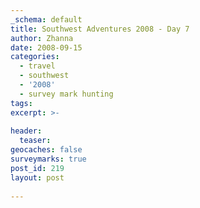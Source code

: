 ```yaml
---
_schema: default
title: Southwest Adventures 2008 - Day 7
author: Zhanna
date: 2008-09-15
categories:
  - travel
  - southwest
  - '2008'
  - survey mark hunting  
tags:
excerpt: >- 
  
header:
  teaser:
geocaches: false
surveymarks: true
post_id: 219
layout: post
   
---
```


<!-- 

Uninspiring breakfast, then went to Cliff Palace parking area to wait for our guide. We were early so we listened to the previous ranger, Bruce's talk before it was time for our tour. Our ranger was Angela, who was OK but Bruce seemed better. We learned about the construction of the sites and kivas, about the daily lives of the inhabitants, and about some of the controversies. The walk was not difficult, with some ladders and steps along the way. Then we went to the Balcony House tour. Cade was the ranger and the theme was technology (mostly corn). This was a shorter tour with high ladders, tunnels, steps up cliff face.  Really great, especially the high double ladder!  Then we did the Mesa Top Loop, stopping at all the sites along the way and even finding some unexpected BMs, the museum, and Spruce Tree House hike. Then we did the Far View sites before returning to our room to get ready for supper.

Breakfast: Metate Room: breakfast buffet (R); berries & yogurt parfait, tea, coffee, juice. "Name-tag set!"
Supper: Francisca's Restaurant in Cortez. Stacked enchiladas (beef, green sauce), sopapilla with honey; spicy burrito (chicken with red sauce) - R; pitcher of Tecate.

-->

